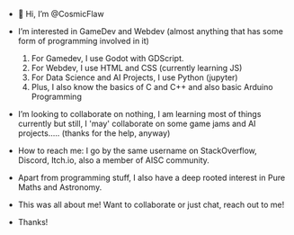 - 👋 Hi, I’m @CosmicFlaw
- I’m interested in GameDev and Webdev (almost anything that has some form of programming involved in it)
  1. For Gamedev, I use Godot with GDScript.
  2. For Webdev, I use HTML and CSS (currently learning JS)
  3. For Data Science and AI Projects, I use Python (jupyter)
  4. Plus, I also know the basics of C and C++ and also basic Arduino Programming

- I’m looking to collaborate on nothing, I am learning most of things currently but still, I 'may' collaborate on some game jams and AI projects..... (thanks for the help, anyway)
  
- How to reach me:
  I go by the same username on StackOverflow, Discord, Itch.io, also a member of AISC community.

- Apart from programming stuff, I also have a deep rooted interest in Pure Maths and Astronomy.

- This was all about me! Want to collaborate or just chat, reach out to me!
- Thanks!

